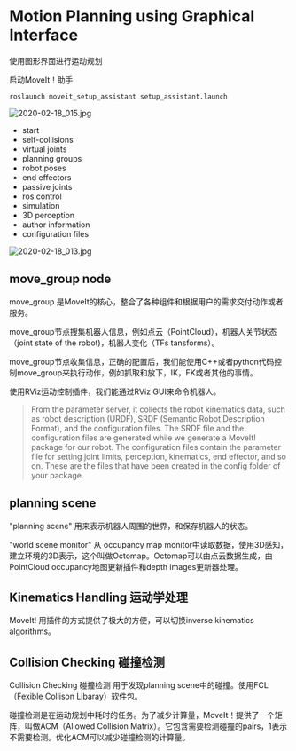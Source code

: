 # Motion Planning using Graphical Interface

使用图形界面进行运动规划

启动MoveIt！助手

`roslaunch moveit_setup_assistant setup_assistant.launch`

![2020-02-18_015.jpg](https://gitee.com/gdhu/testtingop/raw/master/2020-02-18_015.jpg)

- start
- self-collisions
- virtual joints
- planning groups
- robot poses
- end effectors
- passive joints
- ros control
- simulation
- 3D perception
- author information
- configuration files

![2020-02-18_013.jpg](https://gitee.com/gdhu/testtingop/raw/master/2020-02-18_013.jpg)

##  move_group node

move_group 是MoveIt的核心，整合了各种组件和根据用户的需求交付动作或者服务。

move_group节点搜集机器人信息，例如点云（PointCloud），机器人关节状态（joint state of the robot)，机器人变化（TFs tansforms）。

move_group节点收集信息，正确的配置后，我们能使用C++或者python代码控制move_group来执行动作，例如抓取和放下，IK，FK或者其他的事情。

使用RViz运动控制插件，我们能通过RViz GUI来命令机器人。

> From the parameter server, it collects the robot kinematics data, such as robot description (URDF), SRDF (Semantic Robot Description Format), and the configuration files. The SRDF file and the configuration files are generated while we generate a MoveIt! package for our robot. The configuration files contain the parameter file for setting joint limits, perception, kinematics, end effector, and so on. These are the files that have been created in the config folder of your package.


## planning scene

"planning scene" 用来表示机器人周围的世界，和保存机器人的状态。

 "world scene monitor" 从 occupancy map monitor中读取数据，使用3D感知，建立环境的3D表示，这个叫做Octomap。Octomap可以由点云数据生成，由 PointCloud occupancy地图更新插件和depth images更新器处理。

 ## Kinematics Handling 运动学处理

MoveIt! 用插件的方式提供了极大的方便，可以切换inverse kinematics algorithms。

## Collision Checking 碰撞检测

Collision Checking 碰撞检测 用于发现planning scene中的碰撞。使用FCL（Fexible Collison Libaray）软件包。

碰撞检测是在运动规划中耗时的任务。为了减少计算量，MoveIt！提供了一个矩阵，叫做ACM（Allowed Collision Matrix）。它包含需要检测碰撞的pairs，1表示不需要检测。优化ACM可以减少碰撞检测的计算量。